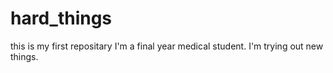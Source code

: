 # hard_things
this is my first repositary
I'm a final year medical student. 
I'm trying out new things.
